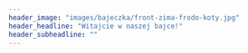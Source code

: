 ```yaml
---
header_image: "images/bajeczka/front-zima-frodo-koty.jpg"
header_headline: "Witajcie w naszej bajce!"
header_subheadline: ""
---
```

